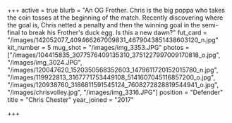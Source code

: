 +++
active = true
blurb = "An OG Frother. Chris is the big poppa who takes the coin tosses at the beginning of the match. Recently discovering where the goal is, Chris netted a penalty and then the winning goal in the semi-final to break his Frother's duck egg. Is this a new dawn?"
fut_card = "/images/142052077_409466267009831_4679043851438603120_n.jpg"
kit_number = 5
mug_shot = "/images/img_3353.JPG"
photos = ["/images/104415835_3077576409135310_3751227997009170818_o.jpg", "/images/img_3024.JPG", "/images/120047620_1520350568352603_1479611720152015780_n.jpg", "/images/119922813_3167771753449108_5141607045116857200_o.jpg", "/images/120938760_3186811591545124_7608272828819544941_o.jpg", "/images/chrisvolley.jpg", "/images/img_3316.JPG"]
position = "Defender"
title = "Chris Chester"
year_joined = "2017"

+++
